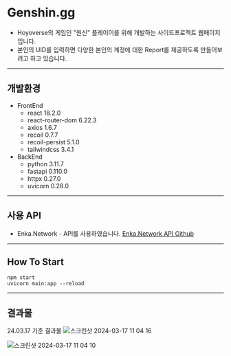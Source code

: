 # Genshin.gg

- Hoyoverse의 게임인 "원신" 플레이어를 위해 개발하는 사이드프로젝트 웹페이지입니다.
- 본인의 UID를 입력하면 다양한 본인의 계정에 대한 Report를 제공하도록 만들어보려고 하고 있습니다.

---

## 개발환경

- FrontEnd
  - react 18.2.0
  - react-router-dom 6.22.3
  - axios 1.6.7
  - recoil 0.7.7
  - recoil-persist 5.1.0
  - tailwindcss 3.4.1
- BackEnd
  - python 3.11.7
  - fastapi 0.110.0
  - httpx 0.27.0
  - uvicorn 0.28.0

---

## 사용 API

- Enka.Network - API를 사용하였습니다.
  [Enka.Network API Github](https://github.com/EnkaNetwork/API-docs)

---

## How To Start

```
npm start
uvicorn main:app --reload
```

---

## 결과물

24.03.17 기준 결과물
![스크린샷 2024-03-17 11 04 16](https://github.com/NARARIA03/Genshin.gg/assets/107057834/eda147ff-0673-4c72-a218-ce0f2e7a1e2b)

![스크린샷 2024-03-17 11 04 10](https://github.com/NARARIA03/Genshin.gg/assets/107057834/0d78a586-b4da-4906-b8db-ae1ce55a2b18)
